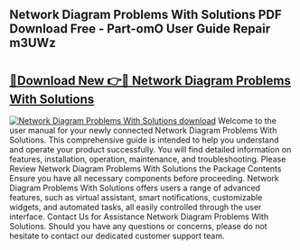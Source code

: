 ## Network Diagram Problems With Solutions PDF Download Free - Part-omO User Guide Repair m3UWz

# <h2><a href="http://dflkvc.blite.top/?on=Network+Diagram+Problems+With+Solutions">🔗Download New 👉🔴 Network Diagram Problems With Solutions</a></h2>

[![Network Diagram Problems With Solutions download](https://i.imgur.com/lujVjoI.png)](http://dflkvc.blite.top/?on=Network+Diagram+Problems+With+Solutions)
Welcome to the user manual for your newly connected Network Diagram Problems With Solutions. This comprehensive guide is intended to help you understand and operate your product successfully. You will find detailed information on features, installation, operation, maintenance, and troubleshooting. Please Review Network Diagram Problems With Solutions the Package Contents Ensure you have all necessary components before proceeding. Network Diagram Problems With Solutions offers users a range of advanced features, such as virtual assistant, smart notifications, customizable widgets, and automated tasks, all easily controlled through the user interface. Contact Us for Assistance Network Diagram Problems With Solutions. Should you have any questions or concerns, please do not hesitate to contact our dedicated customer support team.
